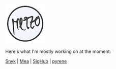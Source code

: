 ![mezzo](mezzo.png)

Here's what I'm mostly working on at the moment:

[Snyk](https://github.com/snyk) | [Mea](https://github.com/kameameta) | [SigHub](http://github.com/SigHub-Cyber-Angel) | [pyrene](https://github.com/open-ch/pyrene)
